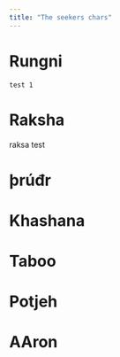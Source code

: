 ```yaml
---
title: "The seekers chars"
---
```

# Rungni
	test 1


# Raksha

raksa test
# þrúđr

# Khashana

# Taboo

# Potjeh

# AAron
